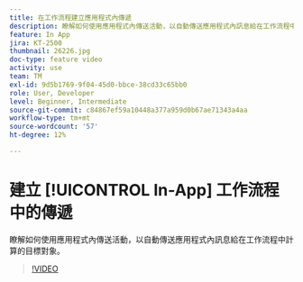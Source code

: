```yaml
---
title: 在工作流程建立應用程式內傳遞
description: 瞭解如何使用應用程式內傳送活動，以自動傳送應用程式內訊息給在工作流程中計算的目標對象。
feature: In App
jira: KT-2500
thumbnail: 26226.jpg
doc-type: feature video
activity: use
team: TM
exl-id: 9d5b1769-9f04-45d0-bbce-38cd33c65bb0
role: User, Developer
level: Beginner, Intermediate
source-git-commit: c84867ef59a10448a377a959d0b67ae71343a4aa
workflow-type: tm+mt
source-wordcount: '57'
ht-degree: 12%

---
```


# 建立 [!UICONTROL In-App] 工作流程中的傳遞

瞭解如何使用應用程式內傳送活動，以自動傳送應用程式內訊息給在工作流程中計算的目標對象。

>[!VIDEO](https://video.tv.adobe.com/v/26226?quality=12&learn=on)
